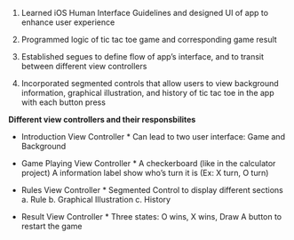 1. Learned iOS Human Interface Guidelines and designed UI of app to enhance user experience

2. Programmed logic of tic tac toe game and corresponding game result

3. Established segues to define flow of app’s interface, and to transit between different view controllers

4. Incorporated segmented controls that allow users to view background information, graphical illustration, and history of tic tac toe in the app with each button press

**Different view controllers and their responsbilites**
* Introduction View Controller *
	Can lead to two user interface: Game and Background

* Game Playing View Controller *
	A checkerboard (like in the calculator project)
	A information label show who’s turn it is (Ex: X turn, O turn)

* Rules View Controller *
	Segmented Control to display different sections
		a. Rule
		b. Graphical Illustration
		c. History

* Result View Controller *
	Three states: O wins, X wins, Draw
	A button to restart the game

